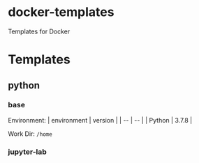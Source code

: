 # docker-templates
Templates for Docker

# Templates

## python

### base

Environment:
| environment | version |
| -- | -- |
| Python | 3.7.8 |

Work Dir: `/home`

### jupyter-lab
